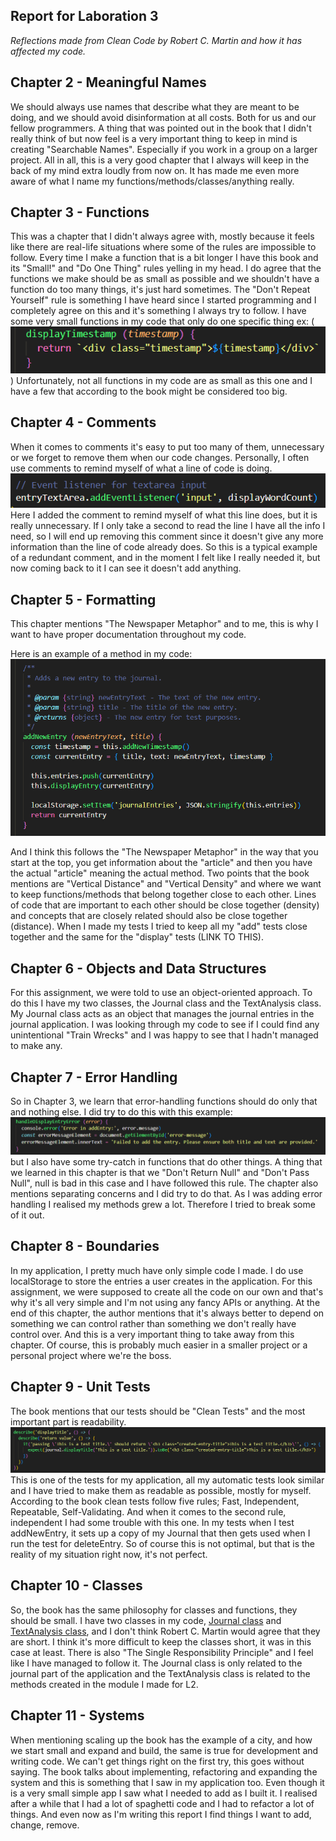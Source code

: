 
## **Report for Laboration 3**
*Reflections made from Clean Code by Robert C. Martin and how it has affected my code.*

## **Chapter 2 - Meaningful Names**
We should always use names that describe what they are meant to be doing, and we should avoid disinformation at all costs. Both for us and our fellow programmers. A thing that was pointed out in the book that I didn't really think of but now feel is a very important thing to keep in mind is creating "Searchable Names". Especially if you work in a group on a larger project. All in all, this is a very good chapter that I always will keep in the back of my mind extra loudly from now on. It has made me even more aware of what I name my functions/methods/classes/anything really.  

## **Chapter 3 - Functions**
This was a chapter that I didn't always agree with, mostly because it feels like there are real-life situations where some of the rules are impossible to follow. Every time I make a function that is a bit longer I have this book and its "Small!" and "Do One Thing" rules yelling in my head. I do agree that the functions we make should be as small as possible and we shouldn't have a function do too many things, it's just hard sometimes. The "Don't Repeat Yourself" rule is something I have heard since I started programming and I completely agree on this and it's something I always try to follow. I have some very small functions in my code that only do one specific thing ex: (![displayTimestamp](img/displayTimestamp.png)) 
Unfortunately, not all functions in my code are as small as this one and I have a few that according to the book might be considered too big.

## **Chapter 4 - Comments**
When it comes to comments it's easy to put too many of them, unnecessary or we forget to remove them when our code changes. Personally, I often use comments to remind myself of what a line of code is doing. ![eventListener](img/eventListener.png) Here I added the comment to remind myself of what this line does, but it is really unnecessary. If I only take a second to read the line I have all the info I need, so I will end up removing this comment since it doesn't give any more information than the line of code already does. So this is a typical example of a redundant comment, and in the moment I felt like I really needed it, but now coming back to it I can see it doesn't add anything. 

## **Chapter 5 - Formatting**
This chapter mentions "The Newspaper Metaphor" and to me, this is why I want to have proper documentation throughout my code. 

Here is an example of a method in my code: ![The Newspaper Metaphor](img/NewspaperMethaphor.png) 

And I think this follows the "The Newspaper Metaphor" in the way that you start at the top, you get information about the "article" and then you have the actual "article" meaning the actual method. Two points that the book mentions are "Vertical Distance" and "Vertical Density" and where we want to keep functions/methods that belong together close to each other. Lines of code that are important to each other should be close together (density) and concepts that are closely related should also be close together (distance). When I made my tests I tried to keep all my "add" tests close together and the same for the "display" tests (LINK TO THIS).

## **Chapter 6 - Objects and Data Structures**
For this assignment, we were told to use an object-oriented approach. To do this I have my two classes, the Journal class and the TextAnalysis class. My Journal class acts as an object that manages the journal entries in the journal application. 
I was looking through my code to see if I could find any unintentional "Train Wrecks" and I was happy to see that I hadn't managed to make any. 


## **Chapter 7 - Error Handling**
So in Chapter 3, we learn that error-handling functions should do only that and nothing else. I did try to do this with this example: ![handelDisplayEntryError](img/handleDisplayEntryError.png) but I also have some try-catch in functions that do other things. A thing that we learned in this chapter is that we "Don't Return Null" and "Don't Pass Null", null is bad in this case and I have followed this rule. The chapter also mentions separating concerns and I did try to do that. As I was adding error handling I realised my methods grew a lot. Therefore I tried to break some of it out.


## **Chapter 8 - Boundaries**
In my application, I pretty much have only simple code I made. I do use localStorage to store the entries a user creates in the application. For this assignment, we were supposed to create all the code on our own and that's why it's all very simple and I'm not using any fancy APIs or anything. At the end of this chapter, the author mentions that it's always better to depend on something we can control rather than something we don't really have control over. And this is a very important thing to take away from this chapter. Of course, this is probably much easier in a smaller project or a personal project where we're the boss. 


## **Chapter 9 - Unit Tests**
The book mentions that our tests should be "Clean Tests" and the most important part is readability.
![displayTitleTest](img/displayTitleTest.png) This is one of the tests for my application, all my automatic tests look similar and I have tried to make them as readable as possible, mostly for myself. According to the book clean tests follow five rules; Fast, Independent, Repeatable, Self-Validating. And when it comes to the second rule, independent I had some trouble with this one. In my tests when I test addNewEntry, it sets up a copy of my Journal that then gets used when I run the test for deleteEntry. So of course this is not optimal, but that is the reality of my situation right now, it's not perfect.

## **Chapter 10 - Classes**
So, the book has the same philosophy for classes and functions, they should be small. I have two classes in my code, [Journal class](https://github.com/CEskilsson/Laboration-2/blob/lab3/src/journal/journal-entries.js) and [TextAnalysis class](https://github.com/CEskilsson/Laboration-2/blob/lab3/src/modules/text-analysis-functions.js), and I don't think Robert C. Martin would agree that they are short. I think it's more difficult to keep the classes short, it was in this case at least. There is also "The Single Responsibility Principle" and I feel like I have managed to follow it. The Journal class is only related to the journal part of the application and the TextAnalysis class is related to the methods created in the module I made for L2. 

## **Chapter 11 - Systems**
When mentioning scaling up the book has the example of a city, and how we start small and expand and build, the same is true for development and writing code. We can't get things right on the first try, this goes without saying. The book talks about implementing, refactoring and expanding the system and this is something that I saw in my application too. Even though it is a very small simple app I saw what I needed to add as I built it. I realised after a while that I had a lot of spaghetti code and I had to refactor a lot of things. And even now as I'm writing this report I find things I want to add, change, remove. 
